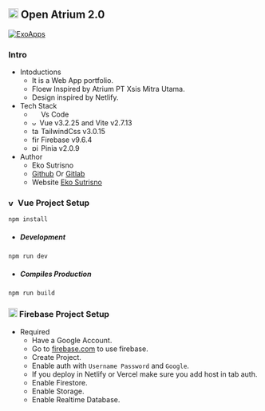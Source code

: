 ## <img alt="vue" src="https://avatars.githubusercontent.com/u/51039205?s=460&u=cb1d242b6a9b13a3b6383e46b5410fafe471b63d&v=4" width="20" height="20" /> Open Atrium 2.0

[![ExoApps](https://img.shields.io/github/license/Naereen/StrapDown.js.svg)](https://exoappsv2.netlify.app/)

### Intro

- Intoductions
  - It is a Web App portfolio.
  - Floew Inspired by Atrium PT Xsis Mitra Utama.
  - Design inspired by Netlify.
- Tech Stack
  - <img src="https://img.icons8.com/fluent/48/000000/visual-studio-code-2019.png" width="14" height="14"/> Vs Code
  - <img alt="vue" src="https://v3.vuejs.org/logo.png" width="11" height="11" /> Vue v3.2.25 and Vite v2.7.13
  - <img alt="tailwindcss" src="https://tailwindcss.com/_next/static/media/tailwindcss-mark.79614a5f61617ba49a0891494521226b.svg" width="14" height="14" /> TailwindCss v3.0.15
  - <img alt="firebase" src="https://www.gstatic.com/mobilesdk/160503_mobilesdk/logo/2x/firebase_28dp.png" width="14" height="14" /> Firebase v9.6.4
  - <img alt="pinia" src="https://d33wubrfki0l68.cloudfront.net/ddd72aa8248a5c2f77429b9496e6e3e4da2a4e26/8afc0/logo.svg" width="14" height="14" /> Pinia v2.0.9
- Author
  - Eko Sutrisno
  - [Github](https://github.com/ekosutrisno) Or [Gitlab](https://gitlab.com/ekosutrisno1)
  - Website [Eko Sutrisno](https://ekosutrisno.netlify.app)

### <img alt="vue" src="https://v3.vuejs.org/logo.png" width="15" height="15" /> Vue Project Setup

```shell
npm install
```

- ##### Development

```shell
npm run dev
```

- ##### Compiles Production

```shell
npm run build
```

### <img alt="firebase" src="https://www.gstatic.com/mobilesdk/160503_mobilesdk/logo/2x/firebase_28dp.png" width="18" height="18" /> Firebase Project Setup

- Required
  - Have a Google Account.
  - Go to [firebase.com](firebase.com) to use firebase.
  - Create Project.
  - Enable auth with `Username Password` and `Google`.
  - If you deploy in Netlify or Vercel make sure you add host in tab auth.
  - Enable Firestore.
  - Enable Storage.
  - Enable Realtime Database.
